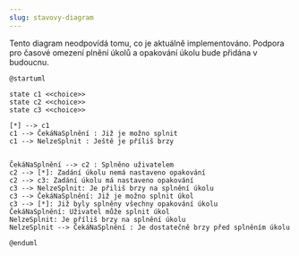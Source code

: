 ```yaml
---
slug: stavovy-diagram
---
```


Tento diagram neodpovídá tomu, co je aktuálně implementováno. Podpora pro časové
omezení plnění úkolů a opakování úkolu bude přidána v budoucnu.

```plantuml
@startuml

state c1 <<choice>>
state c2 <<choice>>
state c3 <<choice>>

[*] --> c1
c1 --> ČekáNaSplnění : Již je možno splnit
c1 --> NelzeSplnit : Ještě je příliš brzy


ČekáNaSplnění --> c2 : Splněno uživatelem
c2 --> [*]: Zadání úkolu nemá nastaveno opakování
c2 --> c3: Zadání úkolu má nastaveno opakování
c3 --> NelzeSplnit: Je přiliš brzy na splnění úkolu
c3 --> ČekáNaSplnění: Již je možno splnit úkol
c3 --> [*]: Již byly splněny všechny opakování úkolu
ČekáNaSplnění: Uživatel může splnit úkol
NelzeSplnit: Je příliš brzy na splnění úkolu
NelzeSplnit --> ČekáNaSplnění : Je dostatečně brzy před splněním úkolu

@enduml
```
